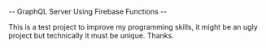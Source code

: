 -- GraphQL Server Using Firebase Functions --

This is a test project to improve my programming skills, it might be an ugly project but technically it must be unique. Thanks.
